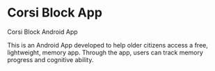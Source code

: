 # Corsi Block App
Corsi Block Android App

This is an Android App developed to help older citizens access a free, lightweight, memory app. Through the app, users can track memory progress and cognitive ability.
